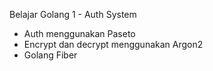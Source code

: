 Belajar Golang 1 - Auth System

- Auth menggunakan Paseto
- Encrypt dan decrypt menggunakan Argon2
- Golang Fiber